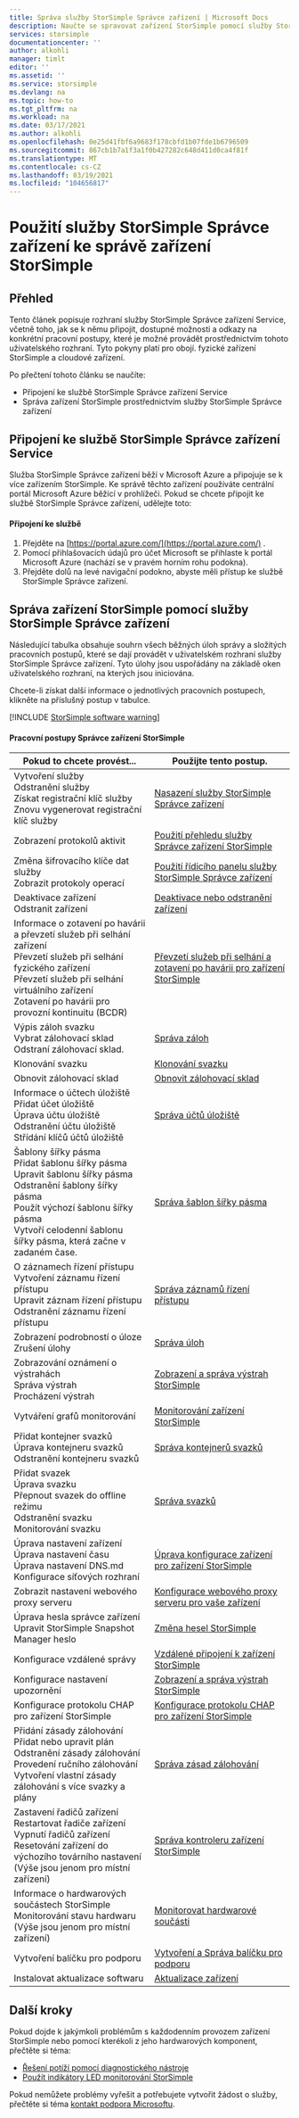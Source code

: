 ```yaml
---
title: Správa služby StorSimple Správce zařízení | Microsoft Docs
description: Naučte se spravovat zařízení StorSimple pomocí služby StorSimple Správce zařízení v Azure Portal.
services: storsimple
documentationcenter: ''
author: alkohli
manager: timlt
editor: ''
ms.assetid: ''
ms.service: storsimple
ms.devlang: na
ms.topic: how-to
ms.tgt_pltfrm: na
ms.workload: na
ms.date: 03/17/2021
ms.author: alkohli
ms.openlocfilehash: 0e25d41fbf6a9683f178cbfd1b07fde1b6796509
ms.sourcegitcommit: 867cb1b7a1f3a1f0b427282c648d411d0ca4f81f
ms.translationtype: MT
ms.contentlocale: cs-CZ
ms.lasthandoff: 03/19/2021
ms.locfileid: "104656817"
---
```

# <a name="use-the-storsimple-device-manager-service-to-administer-your-storsimple-device"></a>Použití služby StorSimple Správce zařízení ke správě zařízení StorSimple

## <a name="overview"></a>Přehled

Tento článek popisuje rozhraní služby StorSimple Správce zařízení Service, včetně toho, jak se k němu připojit, dostupné možnosti a odkazy na konkrétní pracovní postupy, které je možné provádět prostřednictvím tohoto uživatelského rozhraní. Tyto pokyny platí pro obojí. fyzické zařízení StorSimple a cloudové zařízení.

Po přečtení tohoto článku se naučíte:

* Připojení ke službě StorSimple Správce zařízení Service
* Správa zařízení StorSimple prostřednictvím služby StorSimple Správce zařízení

## <a name="connect-to-storsimple-device-manager-service"></a>Připojení ke službě StorSimple Správce zařízení Service

Služba StorSimple Správce zařízení běží v Microsoft Azure a připojuje se k více zařízením StorSimple. Ke správě těchto zařízení používáte centrální portál Microsoft Azure běžící v prohlížeči. Pokud se chcete připojit ke službě StorSimple Správce zařízení, udělejte toto:

#### <a name="to-connect-to-the-service"></a>Připojení ke službě
1. Přejděte na [https://portal.azure.com/](https://portal.azure.com/) .
2. Pomocí přihlašovacích údajů pro účet Microsoft se přihlaste k portál Microsoft Azure (nachází se v pravém horním rohu podokna).
3. Přejděte dolů na levé navigační podokno, abyste měli přístup ke službě StorSimple Správce zařízení.


## <a name="administer-storsimple-device-using-storsimple-device-manager-service"></a>Správa zařízení StorSimple pomocí služby StorSimple Správce zařízení

Následující tabulka obsahuje souhrn všech běžných úloh správy a složitých pracovních postupů, které se dají provádět v uživatelském rozhraní služby StorSimple Správce zařízení. Tyto úlohy jsou uspořádány na základě oken uživatelského rozhraní, na kterých jsou iniciována.

Chcete-li získat další informace o jednotlivých pracovních postupech, klikněte na příslušný postup v tabulce.

[!INCLUDE [StorSimple software warning](../../includes/storsimple-update-software-warning.md)]

#### <a name="storsimple-device-manager-workflows"></a>Pracovní postupy Správce zařízení StorSimple

| Pokud to chcete provést... | Použijte tento postup. |
| --- | --- |
| Vytvoření služby</br>Odstranění služby</br>Získat registrační klíč služby</br>Znovu vygenerovat registrační klíč služby |[Nasazení služby StorSimple Správce zařízení](storsimple-8000-manage-service.md) |
| Zobrazení protokolů aktivit |[Použití přehledu služby Správce zařízení StorSimple](storsimple-8000-service-dashboard.md) |
| Změna šifrovacího klíče dat služby</br>Zobrazit protokoly operací |[Použití řídicího panelu služby StorSimple Správce zařízení](storsimple-8000-service-dashboard.md) |
| Deaktivace zařízení</br>Odstranit zařízení |[Deaktivace nebo odstranění zařízení](storsimple-8000-deactivate-and-delete-device.md) |
| Informace o zotavení po havárii a převzetí služeb při selhání zařízení</br>Převzetí služeb při selhání fyzického zařízení</br>Převzetí služeb při selhání virtuálního zařízení</br>Zotavení po havárii pro provozní kontinuitu (BCDR) |[Převzetí služeb při selhání a zotavení po havárii pro zařízení StorSimple](storsimple-8000-device-failover-disaster-recovery.md) |
| Výpis záloh svazku</br>Vybrat zálohovací sklad</br>Odstraní zálohovací sklad. |[Správa záloh](storsimple-8000-manage-backup-catalog.md) |
| Klonování svazku |[Klonování svazku](storsimple-8000-clone-volume-u2.md) |
| Obnovit zálohovací sklad |[Obnovit zálohovací sklad](storsimple-8000-restore-from-backup-set-u2.md) |
| Informace o účtech úložiště</br>Přidat účet úložiště</br>Úprava účtu úložiště</br>Odstranění účtu úložiště</br>Střídání klíčů účtů úložiště |[Správa účtů úložiště](storsimple-8000-manage-storage-accounts.md) |
| Šablony šířky pásma</br>Přidat šablonu šířky pásma</br>Upravit šablonu šířky pásma</br>Odstranění šablony šířky pásma</br>Použít výchozí šablonu šířky pásma</br>Vytvoří celodenní šablonu šířky pásma, která začne v zadaném čase. |[Správa šablon šířky pásma](storsimple-8000-manage-bandwidth-templates.md) |
| O záznamech řízení přístupu</br>Vytvoření záznamu řízení přístupu</br>Upravit záznam řízení přístupu</br>Odstranění záznamu řízení přístupu |[Správa záznamů řízení přístupu](storsimple-8000-manage-acrs.md) |
| Zobrazení podrobností o úloze</br>Zrušení úlohy |[Správa úloh](storsimple-8000-manage-jobs-u2.md) |
| Zobrazování oznámení o výstrahách</br>Správa výstrah</br>Procházení výstrah |[Zobrazení a správa výstrah StorSimple](storsimple-8000-manage-alerts.md) |
| Vytváření grafů monitorování |[Monitorování zařízení StorSimple](./storsimple-8000-monitor-device.md) |
| Přidat kontejner svazků</br>Úprava kontejneru svazků</br>Odstranění kontejneru svazků |[Správa kontejnerů svazků](storsimple-8000-manage-volume-containers.md) |
| Přidat svazek</br>Úprava svazku</br>Přepnout svazek do offline režimu</br>Odstranění svazku</br>Monitorování svazku |[Správa svazků](storsimple-8000-manage-volumes-u2.md) |
| Úprava nastavení zařízení</br>Úprava nastavení času</br>Úprava nastavení DNS.md</br>Konfigurace síťových rozhraní |[Úprava konfigurace zařízení pro zařízení StorSimple](storsimple-8000-modify-device-config.md) |
| Zobrazit nastavení webového proxy serveru |[Konfigurace webového proxy serveru pro vaše zařízení](storsimple-8000-configure-web-proxy.md) |
| Úprava hesla správce zařízení</br>Upravit StorSimple Snapshot Manager heslo |[Změna hesel StorSimple](storsimple-8000-change-passwords.md) |
| Konfigurace vzdálené správy |[Vzdálené připojení k zařízení StorSimple](storsimple-8000-remote-connect.md) |
| Konfigurace nastavení upozornění |[Zobrazení a správa výstrah StorSimple](storsimple-8000-manage-alerts.md) |
| Konfigurace protokolu CHAP pro zařízení StorSimple |[Konfigurace protokolu CHAP pro zařízení StorSimple](./storsimple-8000-configure-chap.md) |
| Přidání zásady zálohování</br>Přidat nebo upravit plán</br>Odstranění zásady zálohování</br>Provedení ručního zálohování</br>Vytvoření vlastní zásady zálohování s více svazky a plány |[Správa zásad zálohování](storsimple-8000-manage-backup-policies-u2.md) |
| Zastavení řadičů zařízení</br>Restartovat řadiče zařízení</br>Vypnutí řadičů zařízení</br>Resetování zařízení do výchozího továrního nastavení</br>(Výše jsou jenom pro místní zařízení) |[Správa kontroleru zařízení StorSimple](storsimple-8000-manage-device-controller.md) |
| Informace o hardwarových součástech StorSimple</br>Monitorování stavu hardwaru</br>(Výše jsou jenom pro místní zařízení) |[Monitorovat hardwarové součásti](storsimple-8000-monitor-hardware-status.md) |
| Vytvoření balíčku pro podporu |[Vytvoření a Správa balíčku pro podporu](storsimple-8000-contact-microsoft-support.md#start-a-support-session-in-windows-powershell-for-storsimple) |
| Instalovat aktualizace softwaru |[Aktualizace zařízení](storsimple-update-device.md) |

## <a name="next-steps"></a>Další kroky

Pokud dojde k jakýmkoli problémům s každodenním provozem zařízení StorSimple nebo pomocí kterékoli z jeho hardwarových komponent, přečtěte si téma:

* [Řešení potíží pomocí diagnostického nástroje](storsimple-8000-diagnostics.md)
* [Použít indikátory LED monitorování StorSimple](storsimple-monitoring-indicators.md)

Pokud nemůžete problémy vyřešit a potřebujete vytvořit žádost o služby, přečtěte si téma [kontakt podpora Microsoftu](storsimple-8000-contact-microsoft-support.md).